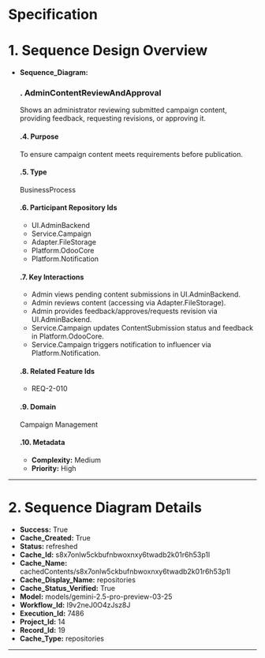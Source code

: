 # Specification

# 1. Sequence Design Overview

- **Sequence_Diagram:**
  ### . AdminContentReviewAndApproval
  Shows an administrator reviewing submitted campaign content, providing feedback, requesting revisions, or approving it.

  #### .4. Purpose
  To ensure campaign content meets requirements before publication.

  #### .5. Type
  BusinessProcess

  #### .6. Participant Repository Ids
  
  - UI.AdminBackend
  - Service.Campaign
  - Adapter.FileStorage
  - Platform.OdooCore
  - Platform.Notification
  
  #### .7. Key Interactions
  
  - Admin views pending content submissions in UI.AdminBackend.
  - Admin reviews content (accessing via Adapter.FileStorage).
  - Admin provides feedback/approves/requests revision via UI.AdminBackend.
  - Service.Campaign updates ContentSubmission status and feedback in Platform.OdooCore.
  - Service.Campaign triggers notification to influencer via Platform.Notification.
  
  #### .8. Related Feature Ids
  
  - REQ-2-010
  
  #### .9. Domain
  Campaign Management

  #### .10. Metadata
  
  - **Complexity:** Medium
  - **Priority:** High
  


---

# 2. Sequence Diagram Details

- **Success:** True
- **Cache_Created:** True
- **Status:** refreshed
- **Cache_Id:** s8x7onlw5ckbufnbwoxnxy6twadb2k01r6h53p1l
- **Cache_Name:** cachedContents/s8x7onlw5ckbufnbwoxnxy6twadb2k01r6h53p1l
- **Cache_Display_Name:** repositories
- **Cache_Status_Verified:** True
- **Model:** models/gemini-2.5-pro-preview-03-25
- **Workflow_Id:** I9v2neJ0O4zJsz8J
- **Execution_Id:** 7486
- **Project_Id:** 14
- **Record_Id:** 19
- **Cache_Type:** repositories


---

